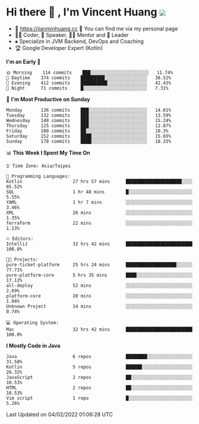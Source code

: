 # Hi there 👋 , I'm Vincent Huang ![](https://komarev.com/ghpvc/?username=Jian-Min-Huang)
- 💎 https://jianminhuang.cc 🙋 You can find me via my personal page
- 👨‍💻 Coder, 🎤 Speaker, 👨‍🏫 Mentor and 🚀 Leader
- ♠️ Specialize in JVM Backend, DevOps and Coaching
- 🏆 Google Developer Expert (Kotlin)

<!--START_SECTION:waka-->
**I'm an Early 🐤** 

```text
🌞 Morning    114 commits    ███░░░░░░░░░░░░░░░░░░░░░░   11.74% 
🌆 Daytime    374 commits    █████████░░░░░░░░░░░░░░░░   38.52% 
🌃 Evening    412 commits    ██████████░░░░░░░░░░░░░░░   42.43% 
🌙 Night      71 commits     █░░░░░░░░░░░░░░░░░░░░░░░░   7.31%

```
📅 **I'm Most Productive on Sunday** 

```text
Monday       136 commits    ███░░░░░░░░░░░░░░░░░░░░░░   14.01% 
Tuesday      132 commits    ███░░░░░░░░░░░░░░░░░░░░░░   13.59% 
Wednesday    148 commits    ███░░░░░░░░░░░░░░░░░░░░░░   15.24% 
Thursday     125 commits    ███░░░░░░░░░░░░░░░░░░░░░░   12.87% 
Friday       100 commits    ██░░░░░░░░░░░░░░░░░░░░░░░   10.3% 
Saturday     152 commits    ████░░░░░░░░░░░░░░░░░░░░░   15.65% 
Sunday       178 commits    ████░░░░░░░░░░░░░░░░░░░░░   18.33%

```


📊 **This Week I Spent My Time On** 

```text
⌚︎ Time Zone: Asia/Taipei

💬 Programming Languages: 
Kotlin                   27 hrs 57 mins      █████████████████████░░░░   85.52% 
SQL                      1 hr 48 mins        █░░░░░░░░░░░░░░░░░░░░░░░░   5.55% 
YAML                     1 hr 7 mins         ░░░░░░░░░░░░░░░░░░░░░░░░░   3.46% 
XML                      26 mins             ░░░░░░░░░░░░░░░░░░░░░░░░░   1.35% 
Terraform                22 mins             ░░░░░░░░░░░░░░░░░░░░░░░░░   1.13%

🔥 Editors: 
IntelliJ                 32 hrs 42 mins      █████████████████████████   100.0%

🐱‍💻 Projects: 
pure-ticket-platform     25 hrs 24 mins      ███████████████████░░░░░░   77.71% 
pure-platform-core       5 hrs 35 mins       ████░░░░░░░░░░░░░░░░░░░░░   17.12% 
all-deploy               52 mins             ░░░░░░░░░░░░░░░░░░░░░░░░░   2.69% 
platform-core            20 mins             ░░░░░░░░░░░░░░░░░░░░░░░░░   1.04% 
Unknown Project          14 mins             ░░░░░░░░░░░░░░░░░░░░░░░░░   0.74%

💻 Operating System: 
Mac                      32 hrs 42 mins      █████████████████████████   100.0%

```

**I Mostly Code in Java** 

```text
Java                     6 repos             ████████░░░░░░░░░░░░░░░░░   31.58% 
Kotlin                   5 repos             ██████░░░░░░░░░░░░░░░░░░░   26.32% 
JavaScript               2 repos             ██░░░░░░░░░░░░░░░░░░░░░░░   10.53% 
HTML                     2 repos             ██░░░░░░░░░░░░░░░░░░░░░░░   10.53% 
Vim script               1 repo              █░░░░░░░░░░░░░░░░░░░░░░░░   5.26%

```



 Last Updated on 04/02/2022 01:06:28 UTC
<!--END_SECTION:waka-->
